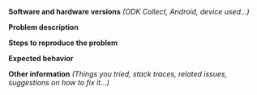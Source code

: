 <!-- 

Thank you for taking the time to report an ODK Collect issue!

This space is for submitting problems and feature requests. For general usage or form design questions, please email opendatakit@googlegroups.com or for ODK Collect source code questions, please email opendatakit-developers@googlegroups.com

Before filling this form, visit https://github.com/opendatakit/collect/issues?q=is%3Aissue and search to see whether your issue was already reported or fixed. If you find a match, comment on it or add a +1 rather than posting a new issue. If you find a problem you know how to fix, submit a pull request. 🎉

For all problem reports, please use the template below. Also include any relevant stack traces or error messages.

For feature requests, please include the problem description (what problem do you have that can't currently be solved?) and a proposed solution if you have one in mind (optional). You can delete the template. 

-->

**Software and hardware versions**
_(ODK Collect, Android, device used...)_

**Problem description**

**Steps to reproduce the problem**

**Expected behavior**

**Other information**
_(Things you tried, stack traces, related issues, suggestions on how to fix it...)_